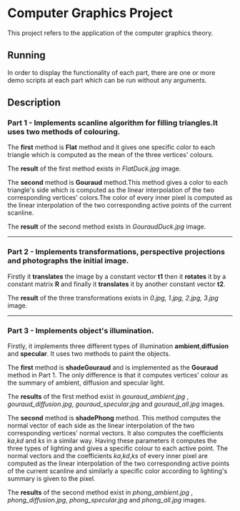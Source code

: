 # Computer Graphics Project
This project refers to the application of the computer graphics theory.

## Running
In order to display the functionality of each part, there are one or more demo scripts at each part which can be run without any arguments. 
## Description 
### **Part 1 - Implements scanline algorithm for filling triangles.It uses two methods of colouring.**

The **first** method is **Flat** method and it gives one specific color to each triangle which is computed as the mean of the three vertices' colours.

The **result** of the first method exists in *FlatDuck.jpg* image. 

The **second** method is **Gouraud** method.This method gives a color to each triangle's side which is computed as the linear interpolation of the two corresponding vertices' colors.The color of every inner pixel is computed as the linear interpolation of the two corresponding active points of the current scanline.
	
The **result** of the second method exists in *GouraudDuck.jpg* image.

-------------------------------------------------------------------------------------------------------------------------

### **Part 2 - Implements transformations, perspective projections and photographs the initial image.**

Firstly it **translates** the image by a constant vector **t1** then it **rotates** it by a constant matrix **R** and finally it **translates** it by another constant vector **t2**.  

The **result** of the three transformations exists in *0.jpg, 1.jpg, 2.jpg, 3.jpg* image.

--------------------------------------------------------------------------------------------------------------------------

### **Part 3 - Implements object's illumination.**

Firstly, it implements three different types of illumination **ambient**,**diffusion** and **specular**. It uses two methods to paint the objects. 

The **first** method is **shadeGouraud** and is implemented as the **Gouraud** method in Part 1. The only difference is that it computes vertices' colour as the summary of ambient, diffusion and specular light.

The **results** of the first method exist in *gouraud_ambient.jpg* , *gouraud_diffusion.jpg*, *gouraud_specular.jpg* and *gouraud_all.jpg* images. 

The **second** method is **shadePhong** method. This method computes the normal vector of each side as the linear interpolation of the two corresponding vertices' normal vectors. It also computes the coefficients *ka*,*kd* and *ks* in a similar way. Having these parameters it computes the three types of lighting and gives a specific colour to each active point. The normal vectors and the coefficients *ka*,*kd*,*ks* of every inner pixel are computed as the linear interpolation of the two corresponding active points of the current scanline and similarly a specific color according to lighting's summary  is given to the pixel.


The **results** of the second method exist in *phong_ambient.jpg* , *phong_diffusion.jpg*, *phong_specular.jpg* and *phong_all.jpg* images.
